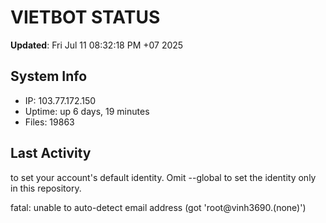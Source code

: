 # VIETBOT STATUS
**Updated**: Fri Jul 11 08:32:18 PM +07 2025

## System Info
- IP: 103.77.172.150
- Uptime: up 6 days, 19 minutes
- Files: 19863

## Last Activity

to set your account's default identity.
Omit --global to set the identity only in this repository.

fatal: unable to auto-detect email address (got 'root@vinh3690.(none)')
